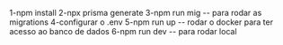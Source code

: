 1-npm install
2-npx prisma generate
3-npm run mig  -- para rodar as migrations
4-configurar o .env
5-npm run up -- rodar o docker para ter acesso ao banco de dados
6-npm run dev -- para rodar local